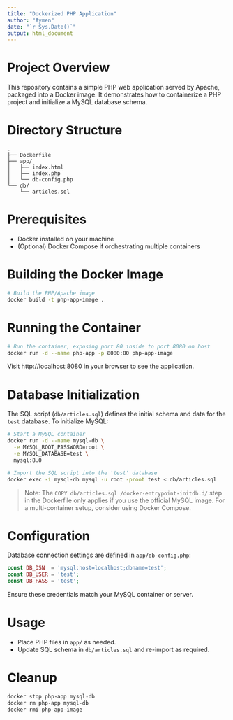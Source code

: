 ```yaml
---
title: "Dockerized PHP Application"
author: "Aymen"
date: "`r Sys.Date()`"
output: html_document
---
```


# Project Overview

This repository contains a simple PHP web application served by Apache, packaged into a Docker image. It demonstrates how to containerize a PHP project and initialize a MySQL database schema.

# Directory Structure

```
.
├── Dockerfile
├── app/
│   ├── index.html
│   ├── index.php
│   └── db-config.php
└── db/
    └── articles.sql
```

# Prerequisites

- Docker installed on your machine
- (Optional) Docker Compose if orchestrating multiple containers

# Building the Docker Image

```bash
# Build the PHP/Apache image
docker build -t php-app-image .
```

# Running the Container

```bash
# Run the container, exposing port 80 inside to port 8080 on host
docker run -d --name php-app -p 8080:80 php-app-image
```

Visit http://localhost:8080 in your browser to see the application.

# Database Initialization

The SQL script (`db/articles.sql`) defines the initial schema and data for the `test` database. To initialize MySQL:

```bash
# Start a MySQL container
docker run -d --name mysql-db \
  -e MYSQL_ROOT_PASSWORD=root \
  -e MYSQL_DATABASE=test \
  mysql:8.0

# Import the SQL script into the 'test' database
docker exec -i mysql-db mysql -u root -proot test < db/articles.sql
```

> Note: The `COPY db/articles.sql /docker-entrypoint-initdb.d/` step in the Dockerfile only applies if you use the official MySQL image. For a multi-container setup, consider using Docker Compose.

# Configuration

Database connection settings are defined in `app/db-config.php`:

```php
const DB_DSN  = 'mysql:host=localhost;dbname=test';
const DB_USER = 'test';
const DB_PASS = 'test';
```

Ensure these credentials match your MySQL container or server.

# Usage

- Place PHP files in `app/` as needed.
- Update SQL schema in `db/articles.sql` and re-import as required.

# Cleanup

```bash
docker stop php-app mysql-db
docker rm php-app mysql-db
docker rmi php-app-image
```
